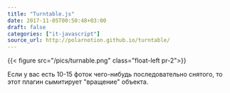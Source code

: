 ```yaml
---
title: "Turntable.js"
date: 2017-11-05T00:50:48+03:00
draft: false
categories: ["it-javascript"]
source_url: http://polarnotion.github.io/turntable/
---
```

{{< figure src="/pics/turnable.png" class="float-left pr-2">}}

Если у вас есть 10-15 фоток чего-нибудь последовательно снятого, то этот плагин сымитирует "вращение" объекта.
<!--more-->
